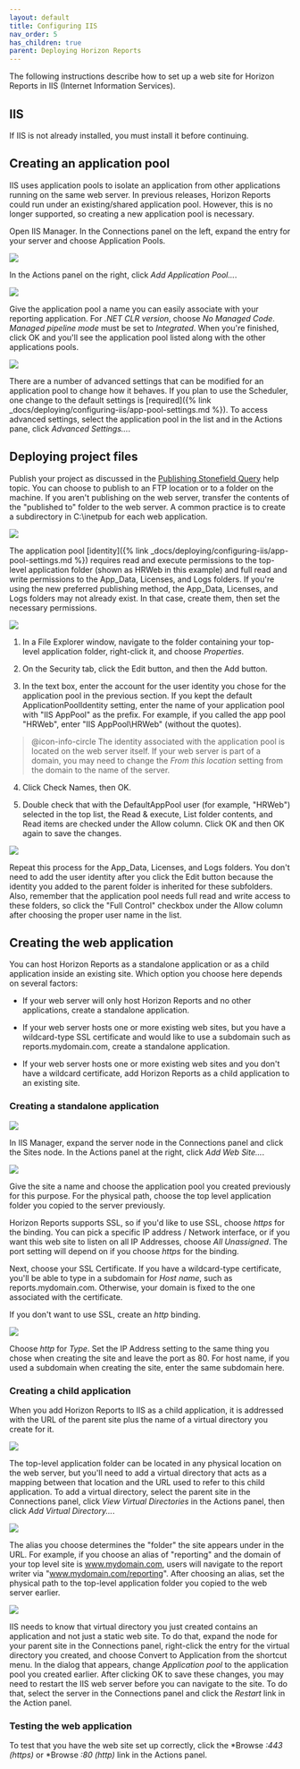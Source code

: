 ```yaml
---
layout: default
title: Configuring IIS
nav_order: 5
has_children: true
parent: Deploying Horizon Reports
---
```


The following instructions describe how to set up a web site for Horizon Reports in IIS (Internet Information Services).

## IIS
If IIS is not already installed, you must install it before continuing.

## Creating an application pool
IIS uses application pools to isolate an application from other applications running on the same web server. In previous releases, Horizon Reports could run under an existing/shared application pool. However, this is no longer supported, so creating a new application pool is necessary.

Open IIS Manager. In the Connections panel on the left, expand the entry for your server and choose Application Pools.

![](images/applicationpoolsdefault.png)

In the Actions panel on the right, click *Add Application Pool...*.

![](images/ADDAPPLICATIONPOOL.PNG)

Give the application pool a name you can easily associate with your reporting application. For *.NET CLR version*, choose *No Managed Code*. *Managed pipeline mode* must be set to *Integrated*. When you're finished, click OK and you'll see the application pool listed along with the other applications pools.

![](images/applicationpooladded.png)

There are a number of advanced settings that can be modified for an application pool to change how it behaves. If you plan to use the Scheduler, one change to the default settings is [required]({% link _docs/deploying/configuring-iis/app-pool-settings.md %}). To access advanced settings, select the application pool in the list and in the Actions pane, click *Advanced Settings...*.

## Deploying project files
Publish your project as discussed in the [Publishing Stonefield Query](vfps://Topic/_3X60MKZKD) help topic. You can choose to publish to an FTP location or to a folder on the machine. If you aren't publishing on the web server, transfer the contents of the "published to" folder to the web server. A common practice is to create a subdirectory in C:\inetpub for each web application.

![](images/projectfilesdeployed.png)

The application pool [identity]({% link _docs/deploying/configuring-iis/app-pool-settings.md %}) requires read and execute permissions to the top-level application folder (shown as HRWeb in this example) and full read and write permissions to the App_Data, Licenses, and Logs folders. If you're using the new preferred publishing method, the App_Data, Licenses, and Logs folders may not already exist. In that case, create them, then set the necessary permissions.

![](images/securitydefault.png)

1. In a File Explorer window, navigate to the folder containing your top-level application folder, right-click it, and choose *Properties*.

2. On the Security tab, click the Edit button, and then the Add button.

3. In the text box, enter the account for the user identity you chose for the application pool in the previous section. If you kept the default ApplicationPoolIdentity setting, enter the name of your application pool with "IIS AppPool" as the prefix. For example, if you called the app pool "HRWeb", enter "IIS AppPool\HRWeb" (without the quotes).

> @icon-info-circle The identity associated with the application pool is located on the web server itself. If your web server is part of a domain, you may need to change the *From this location* setting from the domain to the name of the server.

4. Click Check Names, then OK.

5. Double check that with the DefaultAppPool user (for example, "HRWeb") selected in the top list, the Read & execute, List folder contents, and Read items are checked under the Allow column. Click OK and then OK again to save the changes.

![](images/securityuseradded.png)

Repeat this process for the App_Data, Licenses, and Logs folders. You don't need to add the user identity after you click the Edit button because the identity you added to the parent folder is inherited for these subfolders. Also, remember that the application pool needs full read and write access to these folders, so click the "Full Control" checkbox under the Allow column after choosing the proper user name in the list.

## Creating the web application
You can host Horizon Reports as a standalone application or as a child application inside an existing site. Which option you choose here depends on several factors:

* If your web server will only host Horizon Reports and no other applications, create a standalone application.

* If your web server hosts one or more existing web sites, but you have a wildcard-type SSL certificate and would like to use a subdomain such as reports.mydomain.com, create a standalone application.

* If your web server hosts one or more existing web sites and you don't have a wildcard certificate, add Horizon Reports as a child application to an existing site.

### Creating a standalone application

![](images/sitesdefault.png)

In IIS Manager, expand the server node in the Connections panel and click the Sites node. In the Actions panel at the right, click *Add Web Site...*.

![](images/addwebsite.png)

Give the site a name and choose the application pool you created previously for this purpose. For the physical path, choose the top level application folder you copied to the server previously.

Horizon Reports supports SSL, so if you'd like to use SSL, choose *https* for the binding. You can pick a specific IP address / Network interface, or if you want this web site to listen on all IP Addresses, choose *All Unassigned*. The port setting will depend on if you choose *https* for the binding.

Next, choose your SSL Certificate. If you have a wildcard-type certificate, you'll be able to type in a subdomain for *Host name*, such as reports.mydomain.com. Otherwise, your domain is fixed to the one associated with the certificate.

If you don't want to use SSL, create an *http* binding.

![](images/addbinding.png)

Choose *http* for *Type*. Set the IP Address setting to the same thing you chose when creating the site and leave the port as 80. For host name, if you used a subdomain when creating the site, enter the same subdomain here.

### Creating a child application
When you add Horizon Reports to IIS as a child application, it is addressed with the URL of the parent site plus the name of a virtual directory you create for it.

![](images/virtualdirectoriesdefault.png)

The top-level application folder can be located in any physical location on the web server, but you'll need to add a virtual directory that acts as a mapping between that location and the URL used to refer to this child application. To add a virtual directory, select the parent site in the Connections panel, click *View Virtual Directories* in the Actions panel, then click *Add Virtual Directory...*.

![](images/addvirtualdirectory.png)

The alias you choose determines the "folder" the site appears under in the URL. For example, if you choose an alias of "reporting" and the domain of your top level site is www.mydomain.com, users will navigate to the report writer via "www.mydomain.com/reporting". After choosing an alias, set the physical path to the top-level application folder you copied to the web server earlier.

![](images/converttoapplication.png)

IIS needs to know that virtual directory you just created contains an application and not just a static web site. To do that, expand the node for your parent site in the Connections panel, right-click the entry for the virtual directory you created, and choose Convert to Application from the shortcut menu. In the dialog that appears, change *Application pool* to the application pool you created earlier. After clicking OK to save these changes, you may need to restart the IIS web server before you can navigate to the site. To do that, select the server in the Connections panel and click the *Restart* link in the Action panel.

### Testing the web application
To test that you have the web site set up correctly, click the *Browse *:443 (https)* or *Browse *:80 (http)* link in the Actions panel.